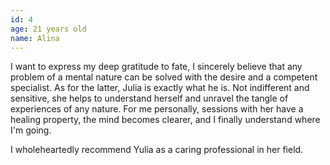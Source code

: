 ```yaml
---
id: 4
age: 21 years old
name: Alina
---
```


I want to express my deep gratitude to fate,
I sincerely believe that any problem of a mental nature can be solved with the desire and a competent specialist. As for the latter, Julia is exactly what he is. Not indifferent and sensitive, she helps to understand herself and unravel the tangle of experiences of any nature. For me personally, sessions with her have a healing property, the mind becomes clearer, and I finally understand where I'm going.

I wholeheartedly recommend Yulia as a caring professional in her field.
